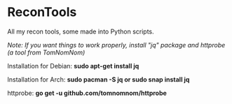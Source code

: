# ReconTools
All my recon tools, some made into Python scripts.

*Note: If you want things to work properly, install "jq" package and httprobe (a tool from TomNomNom)*

Installation for Debian: **sudo apt-get install jq** 

Installation for Arch: **sudo pacman -S jq or sudo snap install jq** 

httprobe: **go get -u github.com/tomnomnom/httprobe**
